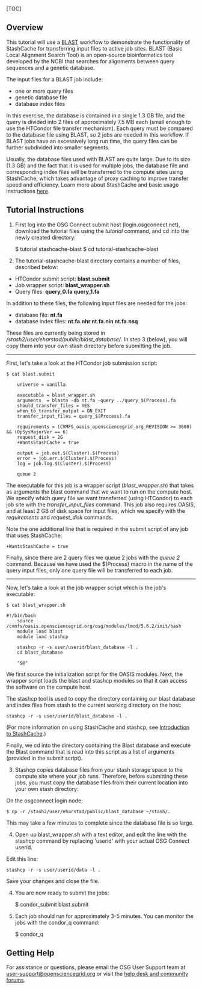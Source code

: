[title]: - "StashCache-Blast"
[TOC]
 
## Overview

This tutorial will use a [BLAST](http://blast.ncbi.nlm.nih.gov/Blast.cgi?CMD=Web&PAGE_TYPE=BlastHome) workflow to demonstrate the functionality of StashCache for transferring input files to active job sites.  BLAST (Basic Local Alignment Search Tool) is an open-source bioinformatics tool developed by the NCBI that searches for alignments between query sequences and a genetic database. 

The input files for a BLAST job include:

* one or more query files
* genetic database file
* database index files

In this exercise, the database is contained in a single 1.3 GB file, and the query is divided into 2 files of approximately 7.5 MB each (small enough to use the HTCondor file transfer mechanism). Each query must be compared to the database file using BLAST, so 2 jobs are needed in this workflow.  If BLAST jobs have an excessively long run time, the query files can be further subdivided into smaller segments.

Usually, the database files used with BLAST are quite large.  Due to its size (1.3 GB) and the fact that it is used for multiple jobs, the database file and corresponding index files will be transferred to the compute sites using StashCache, which takes advantage of proxy caching to improve transfer speed and efficiency.  Learn more about StashCache and basic usage instructions [here](https://support.opensciencegrid.org/solution/articles/12000002775-introduction-to-stashcache).

## Tutorial Instructions

1) First log into the OSG Connect submit host (login.osgconnect.net), download the tutorial files using the *tutorial* command, and cd into the newly created directory:

	$ tutorial stashcache-blast
	$ cd tutorial-stashcache-blast

2) The tutorial-stashcache-blast directory contains a number of files, described below:

* HTCondor submit script: **blast.submit**
* Job wrapper script: **blast_wrapper.sh**
* Query files: **query_0.fa  query_1.fa**

In addition to these files, the following input files are needed for the jobs:
* database file: **nt.fa**
* database index files: **nt.fa.nhr  nt.fa.nin  nt.fa.nsq**

These files are currently being stored in */stash2/user/eharstad/public/blast_database/*.  In step 3 (below), you will copy them into your own stash directory before submitting the job. 

***
First, let's take a look at the HTCondor job submission script:

	$ cat blast.submit

     	universe = vanilla

     	executable = blast_wrapper.sh
     	arguments  = blastn -db nt.fa -query ../query_$(Process).fa
     	should_transfer_files = YES
     	when_to_transfer_output = ON_EXIT
     	transfer_input_files = query_$(Process).fa

     	requirements = (CVMFS_oasis_opensciencegrid_org_REVISION >= 3600) && (OpSysMajorVer == 6)
     	request_disk = 2G
     	+WantsStashCache = true

     	output = job.out.$(Cluster).$(Process)
     	error = job.err.$(Cluster).$(Process)
     	log = job.log.$(Cluster).$(Process)
 
     	queue 2

The executable for this job is a wrapper script (*blast_wrapper.sh*) that takes as arguments the blast command that we want to run on the compute host.  We specify which query file we want transferred (using HTCondor) to each job site with the *transfer_input_files* command.  This job also requires OASIS, and at least 2 GB of disk space for input files, which we specify with the *requirements* and *request_disk* commands.  

Note the one additional line that is required in the submit script of any job that uses StashCache:

	+WantsStashCache = true

Finally, since there are 2 query files we queue 2 jobs with the *queue 2* command.  Because we have used the $(Process) macro in the name of the query input files, only one query file will be transferred to each job.

***
Now, let's take a look at the job wrapper script which is the job's executable:

	$ cat blast_wrapper.sh

	#!/bin/bash
     	source /cvmfs/oasis.opensciencegrid.org/osg/modules/lmod/5.6.2/init/bash
     	module load blast
     	module load stashcp

     	stashcp -r -s user/userid/blast_database -l .
     	cd blast_database

     	"$@"

We first source the initialization script for the OASIS modules.  Next, the wrapper script loads the blast and stashcp modules so that it can access the software on the compute host.

The stashcp tool is used to copy the directory containing our blast database and index files from stash to the current working directory on the host:
     
	stashcp -r -s user/userid/blast_database -l .

(For more information on using StashCache and stashcp, see [Introduction to StashCache](https://support.opensciencegrid.org/solution/articles/12000002775-introduction-to-stashcache).)

Finally, we cd into the directory containing the Blast database and execute the Blast command that is read into this script as a list of arguments (provided in the submit script).  

3)  Stashcp copies database files from your stash storage space to the compute site where your job runs.  Therefore, before submitting these jobs, you must copy the database files from their current location into your own stash directory:

On the osgconnect login node:

	$ cp -r /stash2/user/eharstad/public/blast_database ~/stash/.

This may take a few minutes to complete since the database file is so large.

4) Open up blast_wrapper.sh with a text editor, and edit the line with the stashcp command by replacing 'userid' with your actual OSG Connect userid. 

Edit this line:

	stashcp -r -s user/userid/data -l . 

Save your changes and close the file. 

4) You are now ready to submit the jobs:

	$ condor_submit blast.submit

5) Each job should run for approximately 3-5 minutes.  You can monitor the jobs with the condor_q command:

	$ condor_q <userid>

## Getting Help

For assistance or questions, please email the OSG User Support team  at [user-support@opensciencegrid.org](mailto:user-support@opensciencegrid.org) or visit the [help desk and community forums](http://support.opensciencegrid.org).
